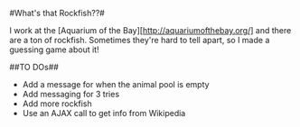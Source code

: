#What's that Rockfish??#

I work at the [Aquarium of the Bay][http://aquariumofthebay.org/] and there are a ton of rockfish. Sometimes they're hard to tell apart, so I made a guessing game about it!

##TO DOs##
* Add a message for when the animal pool is empty
* Add messaging for 3 tries
* Add more rockfish
* Use an AJAX call to get info from Wikipedia



